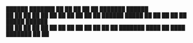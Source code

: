 ██████  ███████ ██    ██ ██ ██    ██ ███████ ██████  
██   ██ ██      ██    ██ ██ ██    ██ ██      ██   ██ 
██████  █████   ██    ██ ██ ██    ██ █████   ██████  
██   ██ ██       ██  ██  ██  ██  ██  ██      ██   ██ 
██   ██ ███████   ████   ██   ████   ███████ ██   ██ 